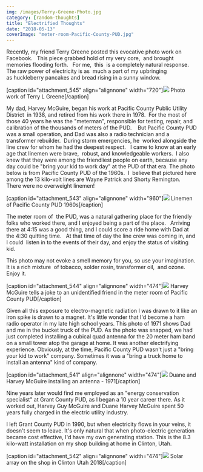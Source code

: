 ```yaml
---
img: /images/Terry-Greene-Photo.jpg
category: [random-thoughts]
title: "Electrified Thoughts"
date: "2018-05-13"
coverImage: "meter-room-Pacific-County-PUD.jpg"
---
```


Recently, my friend Terry Greene posted this evocative photo work on Facebook.   This piece grabbed hold of my very core,  and brought memories flooding forth.   For me,  this  is a completely natural response. The raw power of electricity is as  much a part of my upbringing as huckleberry pancakes and bread rising in a sunny window.

\[caption id="attachment\_545" align="alignnone" width="720"\][![](/images/Terry-Greene-Photo.jpg)](http://blog.duanemcguire.com/wp-content/uploads/2018/05/Terry-Greene-Photo.jpg) Photo work of Terry L Greene\[/caption\]

My dad, Harvey McGuire, began his work at Pacific County Public Utility District  in 1938, and retired from his work there in 1978.  For the most of those 40 years he was the "meterman", responsible for testing, repair, and calibration of the thousands of meters of the PUD.    But Pacific County PUD was a small operation, and Dad was also a radio technician and a transformer rebuilder.  During storm emergencies, he  worked alongside the line crew for whom he had the deepest respect.   I came to know at an early age that linemen were brave,  robust, and knowledgeable workers.  I also knew that they were among the friendliest people on earth, because any day could be "bring your kid to work day" at the PUD of that era. The photo below is from Pacific County PUD of the 1960s.  I  believe that pictured here among the 13 kilo-volt lines are Wayne Patrick and Shorty Remington.  There were no overweight linemen!

\[caption id="attachment\_543" align="alignnone" width="960"\][![](/images/linemen.jpg)](http://blog.duanemcguire.com/wp-content/uploads/2018/05/linemen.jpg) Linemen of Pacific County PUD 1960s\[/caption\]

The meter room of  the PUD, was a natural gathering place for the friendly folks who worked there, and I enjoyed being a part of the place.   Arriving there at 4:15 was a good thing, and I could score a ride home with Dad at the 4:30 quitting time.   At that time of day the line crew was coming in, and I could  listen in to the events of their day, and enjoy the status of visiting kid.

This photo may not evoke a smell memory for you, so use your imagination.  It is a rich mixture  of tobacco, solder rosin, transformer oil,  and ozone.  Enjoy it.

\[caption id="attachment\_544" align="alignnone" width="474"\][![](/images/meter-room-Pacific-County-PUD-1024x1019.jpg)](http://blog.duanemcguire.com/wp-content/uploads/2018/05/meter-room-Pacific-County-PUD.jpg) Harvey McGuire tells a joke to an unidentified friend in the meter room of Pacific County PUD\[/caption\]

Given all this exposure to electro-magnetic radiation I was drawn to it like an iron spike is drawn to a magnet. It's little wonder that I'd become a ham radio operator in my late high school years. This photo of 1971 shows Dad and me in the bucket truck of the PUD. As the photo was snapped, we had just completed installing a cubical quad antenna for the 20 meter ham band on a small tower atop the garage at home. It was another electrifying experience. Obviously, at the time, Pacific County PUD wasn't just a "bring your kid to work" company. Sometimes it was a "bring a truck home to install an antenna" kind of company.

\[caption id="attachment\_541" align="alignnone" width="474"\][![](/images/71-Duane-Harvey-installing-antenna-1024x699.jpg)](http://blog.duanemcguire.com/wp-content/uploads/2018/05/71-Duane-Harvey-installing-antenna.jpg) Duane and Harvey McGuire installing an antenna - 1971\[/caption\]

Nine years later would find me employed as an "energy conservation specialist" at Grant County PUD, as I began a 10 year career there. As it worked out, Harvey Guy McGuire and Duane Harvey McGuire spent 50 years fully charged in the electric utility industry.

I left Grant County PUD in 1990, but when electricity flows in your veins, it doesn't seem to leave. It's only natural that when photo-electric generation became cost effective, I'd have my own generating station. This is the 8.3 kilo-watt installation on my shop building at home in Clinton, Utah.

\[caption id="attachment\_542" align="alignnone" width="474"\][![](/images/2018-05-13-11.58.20-1024x768.jpg)](http://blog.duanemcguire.com/wp-content/uploads/2018/05/2018-05-13-11.58.20.jpg) Solar array on the shop in Clinton Utah 2018\[/caption\]
